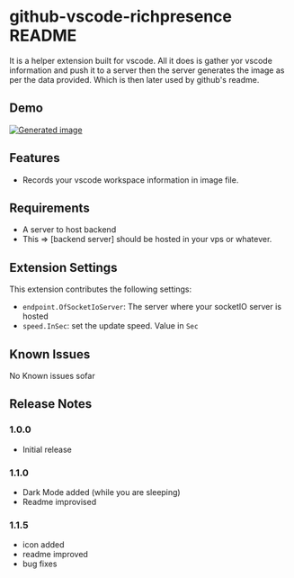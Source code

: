 # github-vscode-richpresence README

It is a helper extension built for vscode. All it does is gather yor vscode information and push it to a server then the server generates the image as per the data provided. Which is then later used by github's readme.

## Demo

[![Generated image](https://i.imgur.com/PFrs5wZ.png)](https://github.com/rubenkharel/rubenkharel)
 


## Features

- Records your vscode workspace information in image file. 

## Requirements

- A server to host backend
- This => [backend server] should be hosted in your vps or whatever.

## Extension Settings

This extension contributes the following settings:

* `endpoint.OfSocketIoServer`: The server where your socketIO server is hosted
* `speed.InSec`: set the update speed. Value in `Sec`

## Known Issues

No Known issues sofar

## Release Notes

### 1.0.0

- Initial release

### 1.1.0

- Dark Mode added (while you are sleeping)
- Readme improvised

### 1.1.5
- icon added 
- readme improved
- bug fixes


